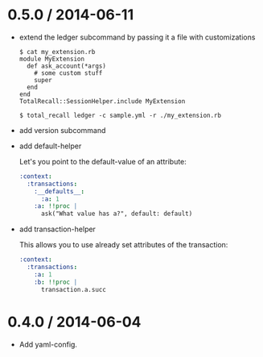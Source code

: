 # 0.5.0 / 2014-06-11

* extend the ledger subcommand by passing it a file with customizations

  ```
  $ cat my_extension.rb
  module MyExtension
    def ask_account(*args)
      # some custom stuff
      super
    end
  end
  TotalRecall::SessionHelper.include MyExtension

  $ total_recall ledger -c sample.yml -r ./my_extension.rb
  ```

* add version subcommand

* add default-helper

  Let's you point to the default-value of an attribute:

  ```yaml
  :context:
    :transactions:
      :__defaults__:
        :a: 1
      :a: !!proc |
        ask("What value has a?", default: default)
  ```

* add transaction-helper

  This allows you to use already set attributes of the transaction:

  ```yaml
  :context:
    :transactions:
      :a: 1
      :b: !!proc |
        transaction.a.succ
  ```

# 0.4.0 / 2014-06-04

* Add yaml-config.

